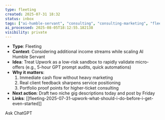 ```yaml
---
type: fleeting
created: 2025-07-31 18:32
status: inbox
tags: ["ai-humble-servant", "consulting", "consulting-marketing", "fleeting-income-streams", "freelance-writing", "freelancing", "gpt", "gpt-audits"]
ai_processed: 2025-08-05T18:12:55.182138
visibility: private
---
```

- **Type**: Fleeting
- **Context**: Considering additional income streams while scaling AI Humble Servant
- **Idea**: Treat Upwork as a low-risk sandbox to rapidly validate micro-offers (e.g., 5-hour GPT prompt audits, quick automations)
- **Why it matters**:
    1. Immediate cash flow without heavy marketing
    2. Real client feedback sharpens service positioning
    3. Portfolio proof points for higher-ticket consulting
- **Next action**: Draft two niche gig descriptions today and post by Friday
- **Links**: [[fleeting-2025-07-31-upwork-what-should-i-do-before-i-get-even-started]]
    

Ask ChatGPT